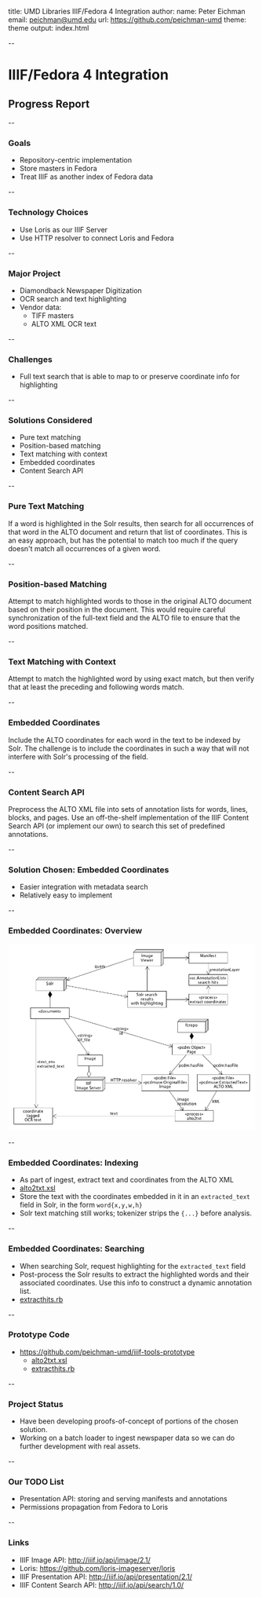 title: UMD Libraries IIIF/Fedora 4 Integration
author:
  name: Peter Eichman
  email: peichman@umd.edu
  url: https://github.com/peichman-umd
theme: theme
output: index.html

--

# IIIF/Fedora 4 Integration

## Progress Report

--

### Goals

- Repository-centric implementation
- Store masters in Fedora
- Treat IIIF as another index of Fedora data

--

### Technology Choices

- Use Loris as our IIIF Server
- Use HTTP resolver to connect Loris and Fedora

--

### Major Project

- Diamondback Newspaper Digitization
- OCR search and text highlighting
- Vendor data:
  - TIFF masters
  - ALTO XML OCR text

--

### Challenges

- Full text search that is able to map to or preserve coordinate info for highlighting

--

### Solutions Considered

- Pure text matching
- Position-based matching
- Text matching with context
- Embedded coordinates
- Content Search API

--

### Pure Text Matching

If a word is highlighted in the Solr results, then search for all occurrences of that word in the ALTO document and return that list of coordinates. This is an easy approach, but has the potential to match too much if the query doesn't match all occurrences of a given word.

--

### Position-based Matching

Attempt to match highlighted words to those in the original ALTO document based on their position in the document. This would require careful synchronization of the full-text field and the ALTO file to ensure that the word positions matched.

--

### Text Matching with Context

Attempt to match the highlighted word by using exact match, but then verify that at least the preceding and following words match.

--

### Embedded Coordinates

Include the ALTO coordinates for each word in the text to be indexed by Solr. The challenge is to include the coordinates in such a way that will not interfere with Solr's processing of the field.

--

### Content Search API

Preprocess the ALTO XML file into sets of annotation lists for words, lines, blocks, and pages. Use an off-the-shelf implementation of the IIIF Content Search API (or implement our own) to search this set of predefined annotations.

--

### Solution Chosen: Embedded Coordinates

- Easier integration with metadata search
- Relatively easy to implement

--

### Embedded Coordinates: Overview

![OCR Search](iiif-ocr-search.png)

--

### Embedded Coordinates: Indexing

- As part of ingest, extract text and coordinates from the ALTO XML
- [alto2txt.xsl](https://github.com/peichman-umd/iiif-tools-prototype/blob/master/alto2txt.xsl)
- Store the text with the coordinates embedded in it in an `extracted_text` field in Solr, in the form `word{x,y,w,h}`
- Solr text matching still works; tokenizer strips the `{...}` before analysis.

--

### Embedded Coordinates: Searching

- When searching Solr, request highlighting for the `extracted_text` field
- Post-process the Solr results to extract the highlighted words and their associated coordinates. Use this info to construct a dynamic annotation list.
- [extracthits.rb](https://github.com/peichman-umd/iiif-tools-prototype/blob/master/extracthits.rb)

--

### Prototype Code

- <https://github.com/peichman-umd/iiif-tools-prototype>
  - [alto2txt.xsl](https://github.com/peichman-umd/iiif-tools-prototype/blob/master/alto2txt.xsl)
  - [extracthits.rb](https://github.com/peichman-umd/iiif-tools-prototype/blob/master/extracthits.rb)

--

### Project Status

- Have been developing proofs-of-concept of portions of the chosen solution.
- Working on a batch loader to ingest newspaper data so we can do further development with real assets.

--

### Our TODO List

- Presentation API: storing and serving manifests and annotations
- Permissions propagation from Fedora to Loris

--

### Links

- IIIF Image API: <http://iiif.io/api/image/2.1/>
- Loris: <https://github.com/loris-imageserver/loris>
- IIIF Presentation API: <http://iiif.io/api/presentation/2.1/>
- IIIF Content Search API: <http://iiif.io/api/search/1.0/>
